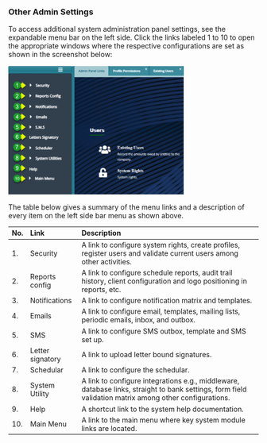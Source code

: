 ### Other Admin Settings

To access additional system administration panel settings, see the expandable menu bar on the left side. Click the links labeled 1 to 10 to open the appropriate windows where the respective configurations are set as shown in the screenshot below: 

<img  alt="password policy image" width="70%" height="auto"  class="center"  src="../.vuepress/public/img/media/adfd13.png">  



The table below gives a summary of the menu links and a description of every item on the left side bar menu as shown above.

| **No.** 	| **Link**            	| **Description**                                                                                                                                           	|
| :---------	| :---------------------	|:-----------------------------------------------------------------------------------------------------------------------------------------------------------	|
|   1.  	| Security            	| A link to configure system rights, create profiles, register users and validate current users among other activities.                                        	|
| 2.    	| Reports config      	| A link to configure schedule reports, audit trail history, client configuration and logo positioning in reports, etc.                                      	|
| 3.    	| Notifications       	| A link to configure notification matrix and templates.                                                                                                    	|
| 4.  	    | Emails              	| A link to configure email, templates, mailing lists, periodic emails, inbox, and outbox.                                                                  	|
| 5.    	| SMS                 	| A link to configure SMS outbox, template and SMS set up.                                                                                                  	|
| 6. 	    | Letter signatory    	| A link to upload letter bound signatures.                                                                                                                 	|
| 7.    	| Schedular           	| A link to configure the schedular.                                                                                                                        	|
| 8.  	    | System Utility      	| A link to configure integrations e.g., middleware, database links, straight to bank settings, form field validation matrix among other configurations.    	|
| 9.     	| Help                	| A shortcut link to the system help documentation.                                                                                                         	|
| 10.    	| Main Menu           	| A link to the main menu where key system module links are located.                                                                                        	|